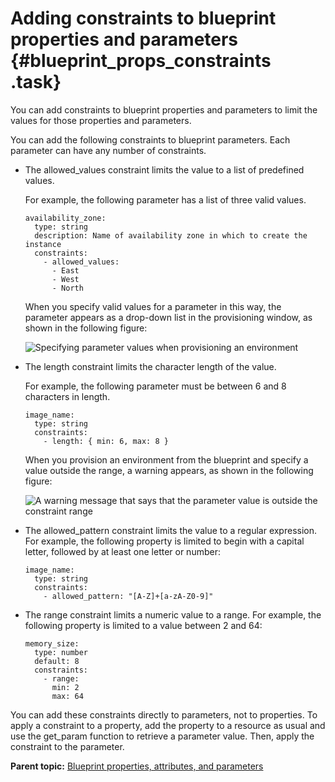# Adding constraints to blueprint properties and parameters {#blueprint_props_constraints .task}

You can add constraints to blueprint properties and parameters to limit the values for those properties and parameters.

You can add the following constraints to blueprint parameters. Each parameter can have any number of constraints.

-   The allowed\_values constraint limits the value to a list of predefined values.

    For example, the following parameter has a list of three valid values.

    ```
    availability_zone:
      type: string
      description: Name of availability zone in which to create the instance
      constraints:
        - allowed_values:
          - East
          - West
          - North
    ```

    When you specify valid values for a parameter in this way, the parameter appears as a drop-down list in the provisioning window, as shown in the following figure:

    ![Specifying parameter values when provisioning an environment](../images/blueprint_props_constraints_a.gif)

-   The length constraint limits the character length of the value.

    For example, the following parameter must be between 6 and 8 characters in length.

    ```
    image_name:
      type: string
      constraints:
        - length: { min: 6, max: 8 }
    ```

    When you provision an environment from the blueprint and specify a value outside the range, a warning appears, as shown in the following figure:

    ![A warning message that says that the parameter value is outside the constraint range](../images/blueprint_props_constraints_b.gif)

-   The allowed\_pattern constraint limits the value to a regular expression. For example, the following property is limited to begin with a capital letter, followed by at least one letter or number:

    ```
    image_name:
      type: string
      constraints:
        - allowed_pattern: "[A-Z]+[a-zA-Z0-9]"
    ```

-   The range constraint limits a numeric value to a range. For example, the following property is limited to a value between 2 and 64:

    ```
    memory_size:
      type: number
      default: 8
      constraints:
        - range: 
          min: 2
          max: 64
    ```


You can add these constraints directly to parameters, not to properties. To apply a constraint to a property, add the property to a resource as usual and use the get\_param function to retrieve a parameter value. Then, apply the constraint to the parameter.

**Parent topic:** [Blueprint properties, attributes, and parameters](../../com.ibm.udeploy.doc/topics/blueprint_props_ov.md)


